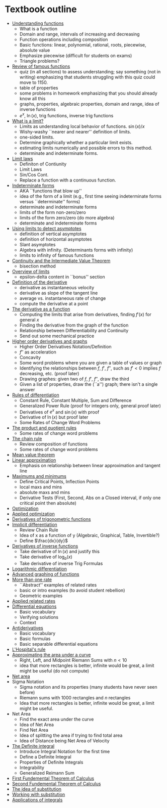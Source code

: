 # Textbook outline

* [Understanding functions](understandingFunctions/)
     - What is a function
     - Domain and range, intervals of increasing and decreasing
     - Function operations including composition
     - Basic functions: linear, polynomial, rational, roots, piecewise, absolute value
     - Emphasize piecewise (difficult for students on exams)
     - Triangle problems?
* [Review of famous functions](reviewOfFamousFunctions/)
     - quiz (in all sections) to assess understanding; say something (not in writing) emphasizing that students struggling with this quiz could move to 1150.
     - table of properties
     - some problems in homework emphasizing that you should already know all this
     - graphs, properties, algebraic properties, domain and range, idea of inverse functions
     - $e^x$, $\ln(x)$, trig functions, inverse trig functions
* [What is a limit?](whatIsALimit/)
     - Limits as understanding local behavior of functions. $\sin(x)/x$
     - Wishy-washy ``nearer and nearer'' definition of limits.
     - one-sided limits.
     - Determine graphically whether a particular limit exists.
     - estimating limits numerically and possible errors to this method.
     - determinate and indeterminate forms.
* [Limit laws](limitLaws/)
     - Definiton of Contiunity
     - Limit Laws
     - Sin/Cos Cont. 
     - Replace a function with a continuous function.
* [Indeterminate forms](indeterminateForms/)
     - AKA ``functions that blow up''
     - idea of the form of a limit (e.g., first time seeing indeterminate forms versus ``determinate'' forms)
     - determinate and indeterminate forms
     - limits of the form non-zero/zero
     - limits of the form zero/zero (do more algebra)
     - determinate and indeterminate forms
* [Using limits to detect asymptotes](asymptotesAsLimits/)
     - definition of vertical asymptotes
     - definition of horizontal asymptotes
     - Slant asymptotes
     - Algebra with infinity. (Determinants forms with infinity) 
     - limits to infinity of famous functions
* [Continuity and the Intermediate Value Theorem](continuity/)
     - bisection method
* [Overview of limits](overviewOfLimits/)
     - epsilon-delta content in ``bonus'' section
* [Definition of the derivative](definitionOfTheDerivative/)
     - derivative as instantaneous velocity
     - derivative as slope of the tangent line
     - average vs. instantaneous rate of change
     - compute the derivative at a point
* [The derivative as a function](derivativeAsAFunction/)
     - Computing the limits that arise from derivatives, finding $f'(x)$ for general $x$
     - Finding the derivative from the graph of the function
     - Relationship between Differentiability and Continuity
     - Send out some mechanical practice
* [Higher order derivatives and graphs](higherOrderDerivativesAndGraphs/)
     - Higher Order Derivatives Notation/Definition
     - $f''$ as acceleration
     - Concavity
     - Some word problems where you are given a table of values or graph
     - Identifying the relationships between $f$, $f'$, $f''$, such as $f'<0$ implies $f$ decreasing, etc.  (proof later)
     - Drawing graphes: given two of $f$, $f'$, $f''$, draw the third
     - Given a list of properties, draw the (``a'') graph; there isn't a single answer
* [Rules of differentiation](rulesOfDifferentiation/)
     - Constant Rule, Constant Multiple, Sum and Difference
     - Generalized Power Rule (proof for integers only, general proof later)
     - Derivatives of $e^x$ and $\sin(x)$ with proof
     - Derivative of $\ln(x)$ but proof later
     - Some Rates of Change Word Problems
* [The product and quotient rules](productAndQuotientRules/)
     - Some rates of change word problems
* [The chain rule](chainRule/)
     - Review composition of functions
     - Some rates of change word problems
* [Mean value theorem](meanValueTheorem/)
* [Linear approximation](linearApproximation/)
     - Emphasis on relationship between linear approximation and tangent line
* [Maximums and minimums](maximumsAndMinimums/)
     - Define Critical Points, Inflection Points
     - local maxs and mins
     - absolute maxs and mins
     - Derivative Tests (First, Second, Abs on a Closed interval, if only one critical point then absolute)
* [Optimization](optimization/)
* [Applied optimization](appliedOptimization/)
* [Derivatives of trigonometric functions](trigonometricDerivatives/)
* [Implicit differentiation](implicitDifferentiation/)
     - Review Chain Rule
     - Idea of x as a function of y (Algebraic, Graphical, Table, Invertible?)
     - Define $\frac{dx}{dy}$
* [Derivatives of inverse functions](derivativesOfInverseFunctions/)
     - Take derivative of $\ln(x)$ and justify this
     - Take derivative of $\log_b(x)$
     - Take derivative of inverse Trig Formulas
* [Logarithmic differentiation](logarithmicDifferentiation/)
* [Advanced graphing of functions](advancedGraphingOfFunctions/)
* [More than one rate](moreThanOneRate/)
     - ``Abstract'' examples of related rates
     - basic or intro examples (to avoid student rebellion)
     - Geometric examples
* [Applied related rates](appliedRelatedRates/)
* [Differential equations](differentialEquations/)
     - Basic vocabulary
     - Verifying solutions
     - Context
* [Antiderivatives](antiderivatives/)
     - Basic vocabulary
     - Basic formulas
     - Basic separable differential equations
* [L'Hospital's rule](lhopitalsRule/)
* [Approximating the area under a curve](approximatingTheAreaUnderACurve/)
     - Right, Left, and Midpoint Riemann Sums with $n < 10$
     - idea that more rectangles is better, infinite would be great, a limit might be useful (do not compute)
* [Net area](netArea/)
* Sigma Notation
     - Sigma notation and its properties (many students have never seen before)
     - Riemann sums with 1000 rectangles and $n$ rectangles
     - Idea that more rectangles is better, infinite would be great, a limit might be useful.
* Net Area
     - Find the exact area under the curve
     - Idea of Net Area
     - Find Net Area
     - Idea of splitting the area if trying to find total area
     - Idea of Distance being Net Area of Velocity
* [The Definite integral](definiteIntegral/)
     - Introduce Integral Notation for the first time
     - Define a Definite Integral
     - Properties of Definite Integrals
     - Integrability
     - Generalized Reimann Sum
* [First Fundemental Theorem of Calculus](firstFundamentalTheoremOfCalculus/)
* [Second Fundemental Theorem of Calculus](secondFundamentalTheoremOfCalculus/)
* [The idea of substitution](substitution/)
* [Working with substitution](workingWithSubstitution/)
* [Applications of integrals](applicationsOfIntegrals/)
